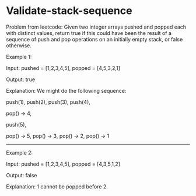 # Validate-stack-sequence
Problem from leetcode: Given two integer arrays pushed and popped each with distinct values, return true if this could have been the result of a sequence of push and pop operations on an initially empty stack, or false otherwise.

Example 1:

Input: pushed = [1,2,3,4,5], popped = [4,5,3,2,1]

Output: true

Explanation: We might do the following sequence:

push(1), push(2), push(3), push(4),

pop() -> 4,

push(5),

pop() -> 5, pop() -> 3, pop() -> 2, pop() -> 1

-------------------------------------------

Example 2:

Input: pushed = [1,2,3,4,5], popped = [4,3,5,1,2]

Output: false

Explanation: 1 cannot be popped before 2.
